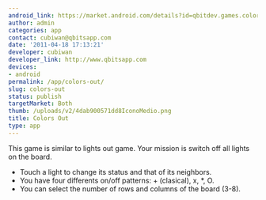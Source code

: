 ```yaml
---
android_link: https://market.android.com/details?id=qbitdev.games.colorsOut
author: admin
categories: app
contact: cubiwan@qbitsapp.com
date: '2011-04-18 17:13:21'
developer: cubiwan
developer_link: http://www.qbitsapp.com
devices: 
- android
permalink: /app/colors-out/
slug: colors-out
status: publish
targetMarket: Both
thumb: /uploads/v2/4dab900571dd8IconoMedio.png
title: Colors Out
type: app
---
```


This game is similar to lights out game. Your mission is switch off all lights on the board.<br/>
* Touch a light to change its status and that of its neighbors.<br/>
* You have four differents on/off patterns: + (clasical), x, *, O.<br/>
* You can select the number of rows and columns of the board (3-8).<br/>